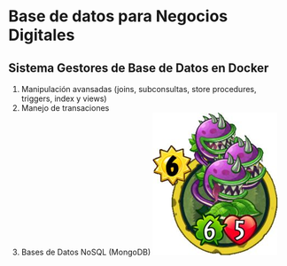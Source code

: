 # Base de datos para Negocios Digitales
## Sistema Gestores de Base de Datos en Docker
1. Manipulación avansadas (joins, subconsultas, store procedures, triggers, index y views)
1. Manejo de transaciones
1. Bases de Datos NoSQL (MongoDB)
![Base de Datos](./images/Three-Headed%20Chomper.jpeg)
